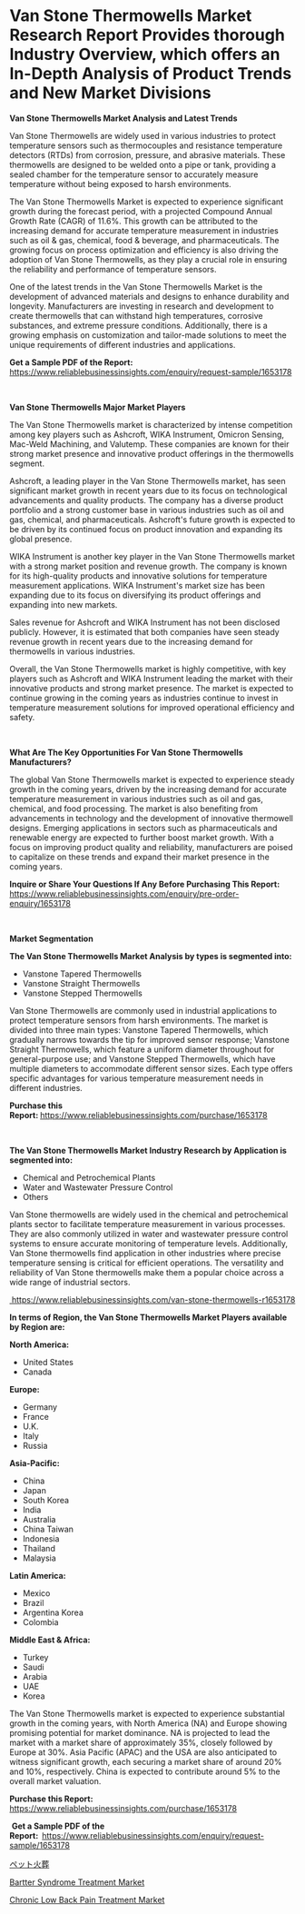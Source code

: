 <p><h1>Van Stone Thermowells Market Research Report Provides thorough Industry Overview, which offers an In-Depth Analysis of Product Trends and New Market Divisions</h1></p><p><strong>Van Stone Thermowells Market Analysis and Latest Trends</strong></p>
<p><p>Van Stone Thermowells are widely used in various industries to protect temperature sensors such as thermocouples and resistance temperature detectors (RTDs) from corrosion, pressure, and abrasive materials. These thermowells are designed to be welded onto a pipe or tank, providing a sealed chamber for the temperature sensor to accurately measure temperature without being exposed to harsh environments.</p><p>The Van Stone Thermowells Market is expected to experience significant growth during the forecast period, with a projected Compound Annual Growth Rate (CAGR) of 11.6%. This growth can be attributed to the increasing demand for accurate temperature measurement in industries such as oil & gas, chemical, food & beverage, and pharmaceuticals. The growing focus on process optimization and efficiency is also driving the adoption of Van Stone Thermowells, as they play a crucial role in ensuring the reliability and performance of temperature sensors.</p><p>One of the latest trends in the Van Stone Thermowells Market is the development of advanced materials and designs to enhance durability and longevity. Manufacturers are investing in research and development to create thermowells that can withstand high temperatures, corrosive substances, and extreme pressure conditions. Additionally, there is a growing emphasis on customization and tailor-made solutions to meet the unique requirements of different industries and applications.</p></p>
<p><strong>Get a Sample PDF of the Report:&nbsp;</strong> <a href="https://www.reliablebusinessinsights.com/enquiry/request-sample/1653178">https://www.reliablebusinessinsights.com/enquiry/request-sample/1653178</a></p>
<p>&nbsp;</p>
<p><strong>Van Stone Thermowells Major Market Players</strong></p>
<p><p>The Van Stone Thermowells market is characterized by intense competition among key players such as Ashcroft, WIKA Instrument, Omicron Sensing, Mac-Weld Machining, and Valutemp. These companies are known for their strong market presence and innovative product offerings in the thermowells segment.</p><p>Ashcroft, a leading player in the Van Stone Thermowells market, has seen significant market growth in recent years due to its focus on technological advancements and quality products. The company has a diverse product portfolio and a strong customer base in various industries such as oil and gas, chemical, and pharmaceuticals. Ashcroft's future growth is expected to be driven by its continued focus on product innovation and expanding its global presence.</p><p>WIKA Instrument is another key player in the Van Stone Thermowells market with a strong market position and revenue growth. The company is known for its high-quality products and innovative solutions for temperature measurement applications. WIKA Instrument's market size has been expanding due to its focus on diversifying its product offerings and expanding into new markets.</p><p>Sales revenue for Ashcroft and WIKA Instrument has not been disclosed publicly. However, it is estimated that both companies have seen steady revenue growth in recent years due to the increasing demand for thermowells in various industries.</p><p>Overall, the Van Stone Thermowells market is highly competitive, with key players such as Ashcroft and WIKA Instrument leading the market with their innovative products and strong market presence. The market is expected to continue growing in the coming years as industries continue to invest in temperature measurement solutions for improved operational efficiency and safety.</p></p>
<p>&nbsp;</p>
<p><strong>What Are The Key Opportunities For Van Stone Thermowells Manufacturers?</strong></p>
<p><p>The global Van Stone Thermowells market is expected to experience steady growth in the coming years, driven by the increasing demand for accurate temperature measurement in various industries such as oil and gas, chemical, and food processing. The market is also benefiting from advancements in technology and the development of innovative thermowell designs. Emerging applications in sectors such as pharmaceuticals and renewable energy are expected to further boost market growth. With a focus on improving product quality and reliability, manufacturers are poised to capitalize on these trends and expand their market presence in the coming years.</p></p>
<p><strong>Inquire or Share Your Questions If Any Before Purchasing This Report:</strong> <a href="https://www.reliablebusinessinsights.com/enquiry/pre-order-enquiry/1653178">https://www.reliablebusinessinsights.com/enquiry/pre-order-enquiry/1653178</a></p>
<p>&nbsp;</p>
<p><strong>Market Segmentation</strong></p>
<p><strong>The Van Stone Thermowells Market Analysis by types is segmented into:</strong></p>
<p><ul><li>Vanstone Tapered Thermowells</li><li>Vanstone Straight Thermowells</li><li>Vanstone Stepped Thermowells</li></ul></p>
<p><p>Van Stone Thermowells are commonly used in industrial applications to protect temperature sensors from harsh environments. The market is divided into three main types: Vanstone Tapered Thermowells, which gradually narrows towards the tip for improved sensor response; Vanstone Straight Thermowells, which feature a uniform diameter throughout for general-purpose use; and Vanstone Stepped Thermowells, which have multiple diameters to accommodate different sensor sizes. Each type offers specific advantages for various temperature measurement needs in different industries.</p></p>
<p><strong>Purchase this Report:&nbsp;</strong><a href="https://www.reliablebusinessinsights.com/purchase/1653178">https://www.reliablebusinessinsights.com/purchase/1653178</a></p>
<p>&nbsp;</p>
<p><strong>The Van Stone Thermowells Market Industry Research by Application is segmented into:</strong></p>
<p><ul><li>Chemical and Petrochemical Plants</li><li>Water and Wastewater Pressure Control</li><li>Others</li></ul></p>
<p><p>Van Stone thermowells are widely used in the chemical and petrochemical plants sector to facilitate temperature measurement in various processes. They are also commonly utilized in water and wastewater pressure control systems to ensure accurate monitoring of temperature levels. Additionally, Van Stone thermowells find application in other industries where precise temperature sensing is critical for efficient operations. The versatility and reliability of Van Stone thermowells make them a popular choice across a wide range of industrial sectors.</p></p>
<p><a href="https://www.reliablebusinessinsights.com/van-stone-thermowells-r1653178">&nbsp;https://www.reliablebusinessinsights.com/van-stone-thermowells-r1653178</a></p>
<p><strong>In terms of Region, the Van Stone Thermowells Market Players available by Region are:</strong></p>
<p>
    <p> <strong> North America: </strong>
        <ul>
            <li>United States</li>
            <li>Canada</li>
        </ul>
        </p> 
    <p> <strong> Europe: </strong>
        <ul>
            <li>Germany</li>
            <li>France</li>
            <li>U.K.</li>
            <li>Italy</li>
            <li>Russia</li>
        </ul>
        </p> 
    <p> <strong> Asia-Pacific: </strong>
        <ul>
            <li>China</li>
            <li>Japan</li>
            <li>South Korea</li>
            <li>India</li>
            <li>Australia</li>
            <li>China Taiwan</li>
            <li>Indonesia</li>
            <li>Thailand</li>
            <li>Malaysia</li>
        </ul>
        </p> 
    <p> <strong> Latin America: </strong>
        <ul>
            <li>Mexico</li>
            <li>Brazil</li>
            <li>Argentina Korea</li>
            <li>Colombia</li>
        </ul>
        </p> 
    <p> <strong> Middle East & Africa: </strong>
        <ul>
            <li>Turkey</li>
            <li>Saudi</li>
            <li>Arabia</li>
            <li>UAE</li>
            <li>Korea</li>
        </ul>
    </p>
    </p>
<p><p>The Van Stone Thermowells market is expected to experience substantial growth in the coming years, with North America (NA) and Europe showing promising potential for market dominance. NA is projected to lead the market with a market share of approximately 35%, closely followed by Europe at 30%. Asia Pacific (APAC) and the USA are also anticipated to witness significant growth, each securing a market share of around 20% and 10%, respectively. China is expected to contribute around 5% to the overall market valuation.</p></p>
<p><strong>Purchase this Report: </strong><a href="https://www.reliablebusinessinsights.com/purchase/1653178">https://www.reliablebusinessinsights.com/purchase/1653178</a></p>
<p>&nbsp;<strong>Get a Sample PDF of the Report:&nbsp;&nbsp;</strong><a href="https://www.reliablebusinessinsights.com/enquiry/request-sample/1653178">https://www.reliablebusinessinsights.com/enquiry/request-sample/1653178</a></p>
<p><strong></strong></p>
<p><p><a href="https://github.com/CarlieShields/Market-Research-Report-List-1/blob/main/8432113171433.md">ペット火葬</a></p><p><a href="https://github.com/ernidarwin455/Market-Research-Report-List-1/blob/main/bartter-syndrome-treatment-market.md">Bartter Syndrome Treatment Market</a></p><p><a href="https://github.com/sajonf007/Market-Research-Report-List-1/blob/main/chronic-low-back-pain-treatment-market.md">Chronic Low Back Pain Treatment Market</a></p></p>